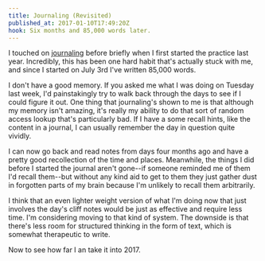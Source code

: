 ```yaml
---
title: Journaling (Revisited)
published_at: 2017-01-10T17:49:20Z
hook: Six months and 85,000 words later.
---
```


I touched on [journaling](/fragments/journaling) before
briefly when I first started the practice last year.
Incredibly, this has been one hard habit that's actually
stuck with me, and since I started on July 3rd I've written
85,000 words.

I don't have a good memory. If you asked me what I was
doing on Tuesday last week, I'd painstakingly try to walk
back through the days to see if I could figure it out. One
thing that journaling's shown to me is that although my
memory isn't amazing, it's really my ability to do that
sort of random access lookup that's particularly bad. If I
have a some recall hints, like the content in a journal, I
can usually remember the day in question quite vividly.

I can now go back and read notes from days four months ago
and have a pretty good recollection of the time and places.
Meanwhile, the things I did before I started the journal
aren't gone--if someone reminded me of them I'd recall
them--but without any kind aid to get to them they just
gather dust in forgotten parts of my brain because I'm
unlikely to recall them arbitrarily.

I think that an even lighter weight version of what I'm doing
now that just involves the day's cliff notes would be just
as effective and require less time. I'm considering moving
to that kind of system. The downside is that there's less
room for structured thinking in the form of text, which is
somewhat therapeutic to write.

Now to see how far I an take it into 2017.
